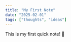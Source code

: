 ```yaml
---
title: "My First Note"
date: "2025-02-01"
tags: ["thoughts", "ideas"]
---
```


This is my first quick note! 🚀
